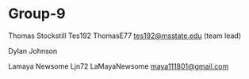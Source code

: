 # Group-9
Thomas Stockstill Tes192 ThomasE77 tes192@msstate.edu (team lead)  

Dylan Johnson 

Lamaya Newsome Ljn72 LaMayaNewsome maya111801@gmail.com 
